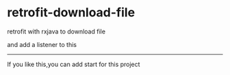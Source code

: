 # retrofit-download-file
retrofit with rxjava to download file

and add a listener to this

****
If you like this,you can add start for this project